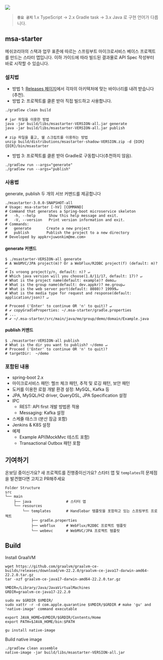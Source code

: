 [![](https://api.travis-ci.com/appkr/msa-starter.svg)](https://travis-ci.com/github/appkr/msa-starter)

> **`중요 공지`** 1.x TypeScript -> 2.x Gradle task -> 3.x Java 로 구현 언어가 다릅니다.  

## msa-starter

메쉬코리아의 스택과 업무 표준에 따르는 스프링부트 마이크로서비스 베이스 프로젝트를 만드는 스타터 앱입니다. 이하 가이드에 따라 빌드된 결과물로 API Spec 작성부터 바로 시작할 수 있습니다.

### 설치법

- 방법 1: [Releases 페이지](https://github.com/appkr/msa-starter/releases)에서 각자의 아키텍처에 맞는 바이너리를 내려 받습니다(추천).
- 방법 2: 프로젝트를 클론 받아 직접 빌드하고 사용합니다.
```shell
./gradlew clean build

# jar 파일을 이용한 방법
java -jar build/libs/msastarter-VERSION-all.jar generate
java -jar build/libs/msastarter-VERSION-all.jar publish

# zip 파일을 풀고, 쉘 스크립트를 이용하는 방법
unzip build/distributions/msastarter-shadow-VERSION.zip -d {DIR}
{DIR}/bin/msastarter
``` 
- 방법 3: 프로젝트를 클론 받아 Gradle로 구동합니다(추천하지 않음).
```shell
./gradlew run --args="generate"
./gradlew run --args="publish"
``` 

### 사용법

generate, publish 두 개의 서브 커맨드를 제공합니다

```shell
./msastarter-3.0.0-SNAPSHOT-all
# Usage: msa-starter [-hV] [COMMAND]
# Command that generates a Spring-boot microservice skeleton
#   -h, --help      Show this help message and exit.
#   -V, --version   Print version information and exit.
# Commands:
#   generate       Create a new project
#   publish        Publish the project to a new directory
# Developed by appkr<juwonkim@me.com>
```

#### generate 커맨드

```shell
$ ./msastarter-VERSION-all generate 
# A WebMVC/JPA project(m)? Or a WebFlux/R2DBC project(f) (default: m)? ↵
# Is vroong project(y/n, default: n)? ↵
# Which java version will you choose(1.8/11/17, default: 17)? ↵
# What is the project name(default: example)? demo↵
# What is the group name(default: dev.appkr)? me.group↵
# What is the web server port(default: 8080)? 19999↵
# What is the media type for request and response(default: application/json)? ↵

# Proceed ('Enter' to continue OR 'n' to quit)? ↵
# ✔ copyGradleProperties: ~/.msa-starter/gradle.properties
# ...
# ✔ ~/.msa-starter/src/main/java/me/group/demo/domain/Example.java
```

#### publish 커맨드

```shell
$ ./msastarter-VERSION-all publish 
# What is the dir you want to publish? ~/demo ↵
# Proceed ('Enter' to continue OR 'n' to quit)?
# targetDir:  ~/demo
```

### 포함된 내용

- spring-boot 2.x
- 마이크로서비스 패턴: 헬쓰 체크 패턴, 추적 및 로깅 패턴, 보안 패턴
- 도커를 이용한 로컬 개발 환경 설정: MySQL, Kafka 등
- JPA, MySQL/H2 driver, QueryDSL, JPA Specification 설정
- IPC
  - REST: API first 개발 방법론 적용
  - Messaging: Kafka 설정 
- 스케쥴 태스크 (분산 잠금 포함) 
- Jenkins & K8S 설정
- 예제
  - Example API(MockMvc 테스트 포함)
  - Transactional Outbox 패턴 포함

## 기여하기

온보딩 중이신가요? 새 프로젝트를 진행중이신가요? 스타터 앱 및 `templates`의 문제점을 발견했다면 고치고 PR해주세요

```
Folder Structure
src
└── main
    ├── java                # 스타터 앱
    └── resources
        └── templates       # Handlebar 템플릿을 포함하고 있는 스프링부트 프로젝트
            ├── gradle.properties
            ├── webflux     # WebFlux/R2DBC 프로젝트 템플릿
            └── webmvc      # WebMVC/JPA 프로젝트 템플릿
```

## Build

Install GraalVM

```shell
wget https://github.com/graalvm/graalvm-ce-builds/releases/download/vm-22.2.0/graalvm-ce-java17-darwin-amd64-22.2.0.tar.gz
tar -xzf graalvm-ce-java17-darwin-amd64-22.2.0.tar.gz

VMDIR=/Library/Java/JavaVirtualMachines
GRDIR=graalvm-ce-java17-22.2.0

sudo mv $GRDIR $VMDIR/
sudo xattr -r -d com.apple.quarantine $VMDIR/$GRDIR # make 'gu' and 'native-image' command executable

export JAVA_HOME=$VMDIR/$GRDIR/Contents/Home
export PATH=$JAVA_HOME/bin:$PATH

gu install native-image
```

Build native image

```shell
./gradlew clean assemble
native-image -jar build/libs/msastarter-VERSION-all.jar
```